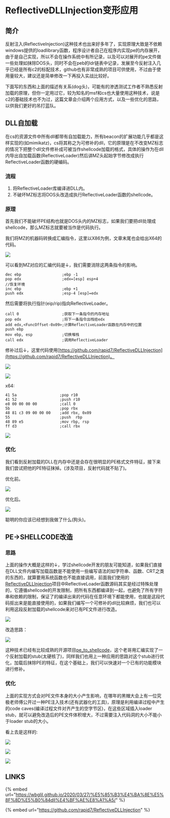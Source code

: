 # ReflectiveDLLInjection变形应用

## 简介

反射注入\(ReflectiveInjection\)这种技术也出来好多年了，实现原理大致是不依赖windows提供的loadlibrary函数，程序设计者自己在程序内实现pe的内存展开，由于是自己实现，所以不会在操作系统中有所记录，以及可以对展开的pe文件做一些处理如抹除DOS头，同时不会在peb的ldr链表中记录，发展至今反射注入几乎已经是所有c2的标配技术，github也有非常成熟的项目可供使用，不过由于使用量较大，建议还是简单修改一下再投入实战比较好。

下面写的东西和上面的描述有关系\(dog头\)，可能有的渗透测试工作者不熟悉反射加载的原理，但你一定用过它，较为知名的msf和cs也大量使用这种技术，说是c2的基础技术也不为过，这篇文章会介绍两个应用方式，以及一些优化的思路，以供我们更好的吊打蓝队。

## DLL自加载

在cs的资源文件中所有dll都带有自加载能力，所有beacon的扩展功能几乎都是这样实现的\(如mimikatz\)，cs将其称之为可修补的dll，它的原理是在不改变MZ标志的情况下把整个dll文件修补成可被当作shellcode加载的格式，具体的操作为在dll内导出自加载函数\(ReflectiveLoader\)然后讲MZ头起始字节修改成执行ReflectiveLoader函数的硬编码。

### 流程

1. 将ReflectiveLoader库编译进DLL内。
2. 不破坏MZ标志将DOS头改造成执行ReflectiveLoader函数的shellcode。

### 原理

首先我们不能破坏PE结构也就是DOS头内的MZ标志，如果我们要把dll处理成shellcode，那么MZ标志就要被当作是代码执行。

我们将MZ的机器码转换成汇编指令，这里以X86为例，文章末尾也会给出X64的代码。

![](../.gitbook/assets/image%20%28225%29.png)

可以看到MZ对应的汇编代码是↓，我们需要消除这两条指令的影响。

```text
dec ebp                  ;ebp -1
pop edx                  ;edx=[esp] esp+4
//恢复环境
inc ebp                  ;ebp +1
push edx                 ;esp-4 [esp]=edx
```

然后需要将执行指针\(eip/rip\)指向ReflectiveLoader。

```text
call 0                   ;获取下一条指令的内存地址
pop edx                  ;将下一条指令出栈给edx
add edx,<FuncOffset-0x09>;计算ReflectiveLoader函数在内存中的位置
push ebp
mov ebp, esp             ;切换堆栈
call edx                 ;调用ReflectiveLoader
```

修补过后↓，这里代码使用[https://github.com/rapid7/ReflectiveDLLInjection](https://github.com/rapid7/ReflectiveDLLInjection)。

![](../.gitbook/assets/image%20%28227%29.png)

![](../.gitbook/assets/image%20%28224%29.png)

x64:

```text
41 5a                   ;pop r10
41 52                   ;push r10
e8 00 00 00 00          ;call 0
5b                      ;pop rbx
48 81 c3 09 00 00 00    ;add rbx, 0x09
55                      ;push  rbp
48 89 e5                ;mov rbp, rsp
ff d3                   ;call rbx
```

![](../.gitbook/assets/image%20%28238%29.png)

### 优化

我们看到反射加载的DLL在内存中还是会存在很明显的PE格式文件特征，接下来我们尝试把他的PE特征抹掉。\(涉及项目，反射代码就不贴了\)。

优化前。

![](../.gitbook/assets/image%20%28231%29.png)

优化后。

![](../.gitbook/assets/image%20%28230%29.png)

聪明的你应该已经想到我做了什么\(狗头\)。

## PE-&gt;SHELLCODE改造

### 思路

上面的操作大概是这样的↓，学过shellcode开发的朋友可能知道，如果我们直接在DLL文件内编写加载函数是不能使用一些编写语法的如字符串、函数、CRT之类的东西的，就算要用系统函数也不能直接调用，前面我们使用的[ReflectiveDLLInjection](https://github.com/rapid7/ReflectiveDLLInjection)项目中ReflectiveLoader函数源码其实是经过特殊处理的，它遵循shellcode的开发限制，把所有东西都编译到一起，也避免了所有字符串和依赖的限制，保证了的编译出来的代码在任意环境下都能使用，也就是这段代码抠出来是能直接使用的，如果我们编写一个可修补的dll比较麻烦，我们也可以利用这段反射加载的shellcode来对已有PE文件进行改造。

![](../.gitbook/assets/image%20%28233%29.png)

改造思路：

![](../.gitbook/assets/image%20%28234%29.png)

这种技术已经有比较成熟的开源项目[pe\_to\_shellcode](https://github.com/hasherezade/pe_to_shellcode.git)，这个老哥用汇编实现了一个反射加载的stub\(太硬核了\)，同样我们也用上一种应用的思路对这个stub进行优化，加载后抹除PE的特征，在这个基础上，我们可以快速对一个已有的功能模块进行修补。

### 优化

上面的实现方式会对PE文件本身的大小产生影响，在哪年的黑帽大会上有一位究极老师傅公开过一种PE注入技术\(还有武器化的工具\)，原理是利用编译过程中产生的code caves\(编译过程文件对齐产生的空字节区\)，在这些区域插入loader stub，就可以避免改造后的PE文件体积增大，不过需要注入代码洞的大小不能小于loader stub的大小。

看上去是这样的:

![](../.gitbook/assets/image%20%28232%29.png)

![](../.gitbook/assets/image%20%28237%29.png)

![](../.gitbook/assets/image%20%28235%29.png)

## LINKS

{% embed url="https://wbglil.github.io/2020/03/27/%E5%85%B3%E4%BA%8E%E5%8F%8D%E5%B0%84dll%E4%BF%AE%E8%A1%A5/" %}

{% embed url="https://github.com/rapid7/ReflectiveDLLInjection" %}



